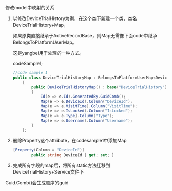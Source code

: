 修改model中映射的关系

1. 以修改DeviceTrialHistory为例，在这个类下新建一个类，类名DeviceTrialHistory+Map，

   如果原类直接继承于ActiveRecordBase，则Map无需像下面code中继承BelongsToPlatformUserMap。

   这是yangbei用于处理的一种方式。

   codeSample1;

   ```c#
   //code sample 1    
   public class DeviceTrialHistoryMap : BelongsToPlatformUserMap<DeviceTrialHistory>
       {
           public DeviceTrialHistoryMap() : base("DeviceTrialHistory")
           {
               Id(e => e.Id).GeneratedBy.GuidComb();
               Map(e => e.DeviceId).Column("DeviceId");
               Map(e => e.VisitTime).Column("VisitTime");
               Map(e => e.IsLocked).Column("IsLocked");
               Map(e => e.Type).Column("Type");
               Map(e => e.Username).Column("Username");
           }
       };
   ```

   

2. 删除Property这个attribute，在codesample1中添加Map

   ```c#
   [Property(Column = "DeviceId")]
           public string DeviceId { get; set; }
   ```

   

3. 完成所有字段的map后，将所有static方法迁移到DeviceTrialHistory+Service文件下



Guid.Comb()会生成顺序的guid